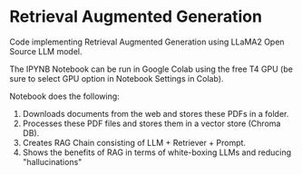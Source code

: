# Retrieval Augmented Generation
Code implementing Retrieval Augmented Generation using LLaMA2 Open Source LLM model.

The IPYNB Notebook can be run in Google Colab using the free T4 GPU (be sure to select GPU option in Notebook Settings in Colab). 

Notebook does the following:
1. Downloads documents from the web and stores these PDFs in a folder.
2. Processes these PDF files and stores them in a vector store (Chroma DB).
3. Creates RAG Chain consisting of LLM + Retriever + Prompt.
4. Shows the benefits of RAG in terms of white-boxing LLMs and reducing "hallucinations"
